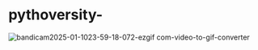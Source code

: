 ﻿# pythoversity-
![bandicam2025-01-1023-59-18-072-ezgif com-video-to-gif-converter](https://github.com/user-attachments/assets/8afb1d8b-6f82-4e57-aea0-c050edeec064)


